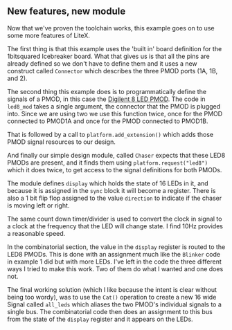New features, new module
------------------------

Now that we've proven the toolchain works, this example goes on to
use some more features of LiteX.

The first thing is that this example uses the 'built in' board
definition for the 1bitsquared Icebreaker board. What that gives us is
that all the pins are already defined so we don't have to define them
and it uses a new construct called `Connector` which describes the three
PMOD ports (1A, 1B, and 2).

The second thing this example does is to programmatically define the signals
of a PMOD, in this case the 
[Digilent 8 LED PMOD](https://store.digilentinc.com/pmod-8ld-eight-high-brightness-leds/).
The code in `led8_mod` takes a single argument, the connector that the PMOD
is plugged into. Since we are using two we use this function twice, once for
the PMOD connected to PMOD1A and once for the PMOD connected to PMOD1B.

That is followed by a call to `platform.add_extension()` which adds those
PMOD signal resources to our design.

And finally our simple design module, called `Chaser` expects that these LED8
PMODs are present, and it finds them using `platform.request("led8")` which
it does twice, to get access to the signal definitions for both PMODs.

The module defines `display` which holds the state of 16 LEDs in it, and
because it is assigned in the `sync` block it will become a register. There
is also a 1 bit flip flop assigned to the value `direction` to indicate if
the chaser is moving left or right.

The same count down timer/divider is used to convert the clock in signal to
a clock at the frequency that the LED will change state. I find 10Hz provides
a reasonable speed.

In the combinatorial section, the value in the `display` register is routed
to the LED8 PMODs. This is done with an assignment much like the `Blinker`
code in example 1 did but with more LEDs. I've left in the code the three
different ways I tried to make this work. Two of them do what I wanted and
one does not.

The final working solution (which I like because the intent is clear without
being too wordy), was to use the `Cat()` operation to create a new 16 wide 
Signal called `all_leds` which aliases the two PMOD's individual signals
to a single bus. The combinatorial code then does an assignment to this
bus from the state of the `display` register and it appears on the LEDs.

